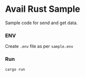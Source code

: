 # Avail Rust Sample
Sample code for send and get data.

### ENV
Create `.env` file as per `sample.env`

### Run
```cargo run```